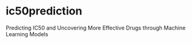# ic50prediction
Predicting IC50 and Uncovering More Effective Drugs through Machine Learning Models
